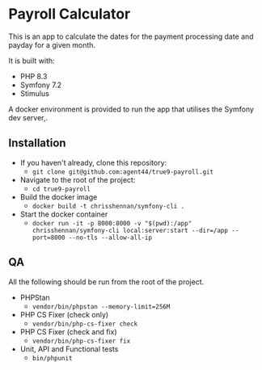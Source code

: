 # Payroll Calculator

This is an app to calculate the dates for the payment processing date and payday for a given month.

It is built with:
- PHP 8.3
- Symfony 7.2
- Stimulus

A docker environment is provided to run the app that utilises the Symfony dev server,.

## Installation
- If you haven't already, clone this repository:
  - `git clone git@github.com:agent44/true9-payroll.git`
- Navigate to the root of the project:
  - `cd true9-payroll`
- Build the docker image
  - `docker build -t chrisshennan/symfony-cli .`
- Start the docker container
  - `docker run -it -p 8000:8000 -v "$(pwd):/app" chrisshennan/symfony-cli local:server:start --dir=/app --port=8000 --no-tls --allow-all-ip`

## QA
All the following should be run from the root of the project.

- PHPStan
  - `vendor/bin/phpstan --memory-limit=256M`
- PHP CS Fixer (check only)
  - `vendor/bin/php-cs-fixer check`
- PHP CS Fixer (check and fix)
  - `vendor/bin/php-cs-fixer fix`
- Unit, API and Functional tests
  - `bin/phpunit`

